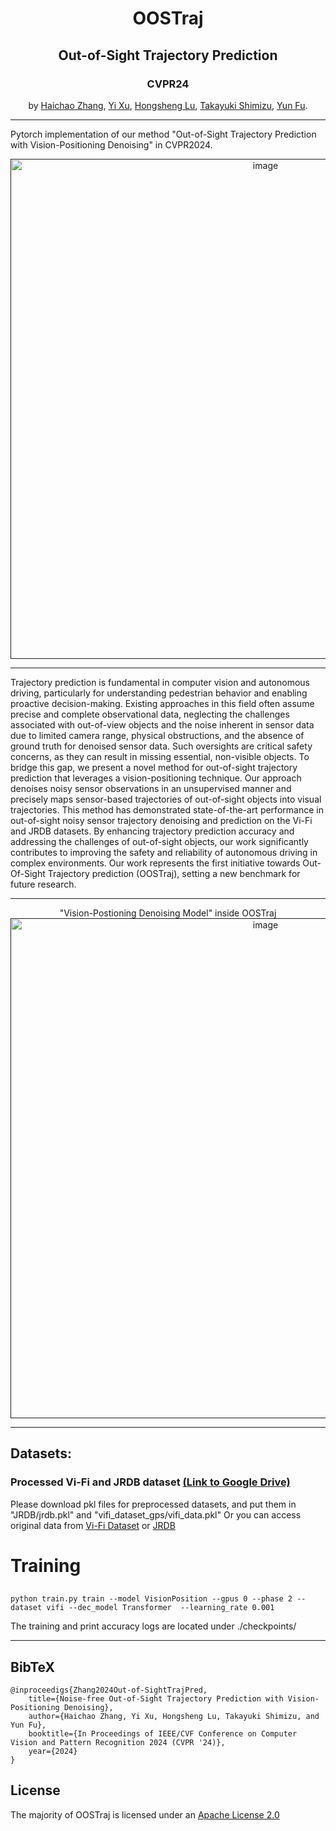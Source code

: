 <div align="center">

# OOSTraj

## Out-of-Sight Trajectory Prediction 

### CVPR24

by [Haichao Zhang](https://github.com/Hai-chao-Zhang/), [Yi Xu](https://sites.google.com/view/homepage-of-yi-xu/), 
[Hongsheng Lu](https://www.linkedin.com/in/hongsheng-lu-178486102/), [Takayuki Shimizu](https://www.linkedin.com/in/takashimizu/), [Yun Fu](http://www1.ece.neu.edu/~yunfu/). 
</div>

---

Pytorch implementation of our method "Out-of-Sight Trajectory Prediction with Vision-Positioning Denoising" in CVPR2024.

<div align="center">

<a href="">
<img width="800" alt="image" src="https://www.zhanghaichao.xyz/Out-of-SightTrajPred/assets/head.png">
</a>
</div>

---

Trajectory prediction is fundamental in computer vision and autonomous driving, particularly for understanding pedestrian behavior and enabling proactive decision-making. Existing approaches in this field often assume precise and complete observational data, neglecting the challenges associated with out-of-view objects and the noise inherent in sensor data due to limited camera range, physical obstructions, and the absence of ground truth for denoised sensor data. Such oversights are critical safety concerns, as they can result in missing essential, non-visible objects. To bridge this gap, we present a novel method for out-of-sight trajectory prediction that leverages a vision-positioning technique. Our approach denoises noisy sensor observations in an unsupervised manner and precisely maps sensor-based trajectories of out-of-sight objects into visual trajectories. This method has demonstrated state-of-the-art performance in out-of-sight noisy sensor trajectory denoising and prediction on the Vi-Fi and JRDB datasets. By enhancing trajectory prediction accuracy and addressing the challenges of out-of-sight objects, our work significantly contributes to improving the safety and reliability of autonomous driving in complex environments. Our work represents the first initiative towards Out-Of-Sight Trajectory prediction (OOSTraj), setting a new benchmark for future research. 

---

<div align="center">
"Vision-Postioning Denoising Model" inside OOSTraj

<a href="">
<img width="800" alt="image" src="https://www.zhanghaichao.xyz/Out-of-SightTrajPred/assets/arch.png">
</a>
</div>

---

## Datasets:

### Processed Vi-Fi and JRDB dataset [(Link to Google Drive)](https://drive.google.com/drive/folders/1W6ze1z8X54kK9BOgYbXYQj_AScf79Z-q?usp=sharing)
Please download pkl files for preprocessed datasets, and put them in "JRDB/jrdb.pkl" and "vifi_dataset_gps/vifi_data.pkl"
Or you can access original data from [Vi-Fi Dataset](https://sites.google.com/winlab.rutgers.edu/vi-fidataset/home) or [JRDB](https://jrdb.erc.monash.edu/)

# Training

##
    python train.py train --model VisionPosition --gpus 0 --phase 2 --dataset vifi --dec_model Transformer  --learning_rate 0.001
The training and print accuracy logs are located under ./checkpoints/ 

---

## BibTeX
    @inproceedigs{Zhang2024Out-of-SightTrajPred,
        title={Noise-free Out-of-Sight Trajectory Prediction with Vision-Positioning Denoising},
        author={Haichao Zhang, Yi Xu, Hongsheng Lu, Takayuki Shimizu, and Yun Fu},
        booktitle={In Proceedings of IEEE/CVF Conference on Computer Vision and Pattern Recognition 2024 (CVPR '24)},
        year={2024}
    }

## License
The majority of OOSTraj is licensed under an [Apache License 2.0](https://github.com/ma-xu/Rewrite-the-Stars/blob/main/LICENSE)